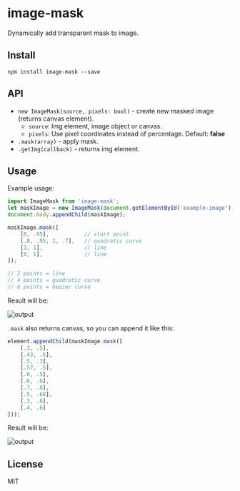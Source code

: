 # image-mask
Dynamically add transparent mask to image.

## Install

`npm install image-mask --save`

## API

* `new ImageMask(source, pixels: bool)` - create new masked image (returns canvas element).
  * `source`: Img element, image object or canvas.
  * `pixels`: Use pixel coordinates instead of percentage. Default: **false**
* `.mask(array)` - apply mask.
* `.getImg(callback)` - returns img element.

## Usage
Example usage:
```js
import ImageMask from 'image-mask';
let maskImage = new ImageMask(document.getElementById('example-image'));
document.body.appendChild(maskImage);

maskImage.mask([
    [0, .95],           // start point
    [.8, .95, 1, .7],   // quadratic curve
    [1, 1],             // line
    [0, 1],             // line
]);

// 2 points = line
// 4 points = quadratic curve
// 6 points = bezier curve
```
Result will be:

![output](http://projects.bartoszkrawczyk.com/im1.png)

`.mask` also returns canvas, so you can append it like this:

```js
element.appendChild(maskImage.mask([
    [.2, .5],
    [.43, .5],
    [.5, .3],
    [.57, .5],
    [.8, .5],
    [.6, .6],
    [.7, .8],
    [.5, .68],
    [.3, .8],
    [.4, .6]
]));
```

Result will be:

![output](http://projects.bartoszkrawczyk.com/im2.png)

## License

MIT